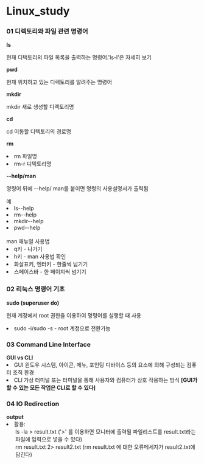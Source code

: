 # Linux_study
<h3>01 디렉토리와 파일 관련 명령어</h3>
  <b>ls</b>
  <p>현재 디택토리의 파일 목록을 출력하는 명령어.'ls-l'은 자세히 보기</p>
  
  <b>pwd</b>
  <p>현재 위치하고 있는 디렉토리를 알려주는 명령어</p>
  
  <b>mkdir</b>
  <p>mkdir 새로 생성할 디렉토리명</p> 
  
  <b>cd</b>
  <p>cd 이동할 디텍토리의 경로명</p>
  
  <b>rm</b>
  <p>
    <li>
      rm 파일명
    </li>
    <li>
      rm-r 디텍토리명
    </li>
  </p>
  
  <b>--help/man</b>
  <p>명령어 뒤에 --help/ man를 붙이면 명령의 사용설명서가 출력됨</p>
  <p>
  <div>
  예
    <li>
      ls--help
    </li>
    <li>
      rm--help
    </li>
    <li>
      mkdir--help
    </li>
    <li>
      pwd--help
    </li>
  </div>
  <br>
  <div>
   man 매뉴얼 사용법
    <li>
      q키 - 나가기
    </li>
    <li>
      h키 - man 사용법 확인
    </li>
    <li>
      화살표키, 엔터키 - 한줄씩 넘기기
    </li>
    <li>
      스페이스바 - 한 페이지씩 넘기기
    </li>
  </div>
  </p>
  
<h3>02 리눅스 명령어 기초</h3>
<b>sudo (superuser do)</b>
<p>현재 계정에서 root 권한을 이용하여 명령어를 실행할 때 사용</p>
<li>
  sudo -i/sudo -s - root 계정으로 전환가능
</li>

<h3>03 Command Line Interface</h3>
<b>GUI vs CLI</b>
<li>
  GUI 윈도우 시스템, 아이콘, 메뉴, 포인팅 디바이스 등의 요소에 의해 구성되는 컴퓨터 조직 환경
</li>
<li>
  CLI 가상 터미널 또는 터미널을 통해 사용자와 컴퓨터가 상호 작용하는 방식
  <b>[GUI가 할 수 있는 모든 작업은 CLI로 할 수 있다]</b>
</li>

<h3>04 IO Redirection</h3>
<b>output</b>
<li>
  활용: 
  <ul>
    ls -la > result.txt
    ('>' 를 이용하면 모니터에 출력될 파일리스트를 result.txt라는 파일에 입력으로 넣을 수 있다)<br>
    rm result.txt 2> result2.txt
    (rm result.txt 에 대한 오류메세지가 result2.txt에 담긴다)
  </ul>
</li>
